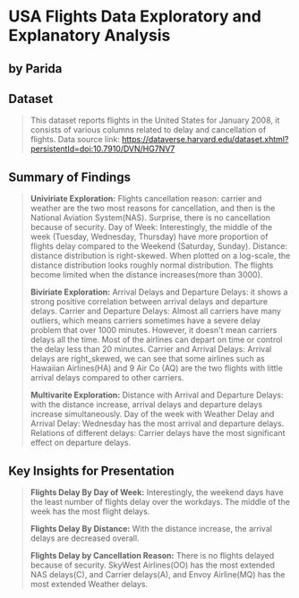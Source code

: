 # USA Flights Data Exploratory and Explanatory Analysis
## by Parida

## Dataset
>
> This dataset reports flights in the United States for January 2008, it consists of various columns related to delay and cancellation of flights. Data source link: https://dataverse.harvard.edu/dataset.xhtml?persistentId=doi:10.7910/DVN/HG7NV7

## Summary of Findings
>
> **Univiriate Exploration:**
> Flights cancellation reason: carrier and weather are the two most reasons for cancellation, and then is the National Aviation System(NAS). Surprise, there is no cancellation because of security.
> Day of Week: Interestingly, the middle of the week (Tuesday, Wednesday, Thursday) have more proportion of flights delay compared to the Weekend (Saturday, Sunday).
> Distance: distance distribution is right-skewed. When plotted on a log-scale, the distance distribution looks roughly normal distribution. The flights become limited when the distance increases(more than 3000).
> 
> **Biviriate Exploration:**
> Arrival Delays and Departure Delays: it shows a strong positive correlation between arrival delays and departure delays.
> Carrier and Departure Delays: Almost all carriers have many outliers, which means carriers sometimes have a severe delay problem that over 1000 minutes. However, it doesn't mean carriers delays all the time. Most of the airlines can depart on time or control the delay less than 20 minutes.
> Carrier and Arrival Delays: Arrival delays are right_skewed, we can see that some airlines such as Hawaiian Airlines(HA) and 9 Air Co (AQ) are the two flights with little arrival delays compared to other carriers.
>
> **Multivarite Exploration:**
> Distance with Arrival and Departure Delays: with the distance increase, arrival delays and departure delays increase simultaneously.
> Day of the week with Weather Delay and Arrival Delay: Wednesday has the most arrival and departure delays. 
> Relations of different delays: Carrier delays have the most significant effect on departure delays. 

## Key Insights for Presentation
>
> **Flights Delay By Day of Week:**
> Interestingly, the weekend days have the least number of flights delay over the workdays. The middle of the week has the most flight delays.
> 
> **Flights Delay By Distance:**
> With the distance increase, the arrival delays are decreased overall.
>
> **Flights Delay by Cancellation Reason:**
> There is no flights delayed because of security. SkyWest Airlines(OO) has the most extended NAS delays(C), and Carrier delays(A), and Envoy Airline(MQ) has the most extended Weather delays.
